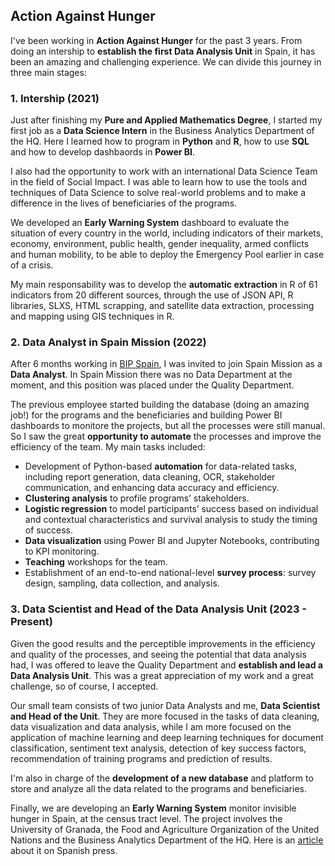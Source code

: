 ## Action Against Hunger

I've been working in **Action Against Hunger** for the past 3 years. From doing an intership to **establish the first Data Analysis Unit** in Spain, it has been an amazing and challenging experience.
We can divide this journey in three main stages:

### 1. Intership (2021)

Just after finishing my **Pure and Applied Mathematics Degree**, I started my first job as a **Data Science Intern** in the Business Analytics Department of the HQ. Here I learned how to program in **Python** and **R**, how to use **SQL** and how to develop dashbaords in **Power BI**. 

I also had the opportunity to work with an international Data Science Team in the field of Social Impact. I was able to learn how to use the tools and techniques of Data Science to solve real-world problems and to make a difference in the lives of beneficiaries of the programs.

We developed an **Early Warning System** dashboard to evaluate the situation of every country in the world, including indicators of their markets, economy, environment, public health, gender inequality, armed conflicts and human mobility, to be able to deploy the Emergency Pool earlier in case of a crisis.

My main responsability was to develop the **automatic extraction** in R of 61 indicators from 20 different sources, through the use of JSON API, R libraries, SLXS, HTML scrapping, and satellite data extraction, processing and mapping using GIS techniques in R.

### 2. Data Analyst in Spain Mission (2022)

After 6 months working in [BIP Spain](/bip), I was invited to join Spain Mission as a **Data Analyst**. In Spain Mission there was no Data Department at the moment, and this position was placed under the Quality Department. 

The previous employee started building the database (doing an amazing job!) for the programs and the beneficiaries and building Power BI dashboards to monitore the projects, but all the processes were still manual. So I saw the great **opportunity to automate** the processes and improve the efficiency of the team. My main tasks included:

- Development of Python-based **automation** for data-related tasks, including report generation, data cleaning, OCR, stakeholder communication, and enhancing data accuracy and efficiency.
- **Clustering analysis** to profile programs’ stakeholders.
- **Logistic regression** to model participants’ success based on individual and contextual characteristics and survival analysis to study the timing of success.
- **Data visualization** using Power BI and Jupyter Notebooks, contributing to KPI monitoring.
- **Teaching** workshops for the team.
- Establishment of an end-to-end national-level **survey process**: survey design, sampling, data collection, and analysis.

### 3. Data Scientist and Head of the Data Analysis Unit (2023 - Present)

Given the good results and the perceptible improvements in the efficiency and quality of the processes, and seeing the potential that data analysis had, I was offered to leave the Quality Department and **establish and lead a Data Analysis Unit**. This was a great appreciation of my work and a great challenge, so of course, I accepted.

Our small team consists of two junior Data Analysts and me, **Data Scientist and Head of the Unit**. They are more focused in the tasks of data cleaning, data visualization and data analysis, while I am more focused on the application of machine learning and deep learning techniques for document classification, sentiment text analysis, detection of key success factors, recommendation of training programs and prediction of results. 

I'm also in charge of the **development of a new database** and platform to store and analyze all the data related to the programs and beneficiaries.

Finally, we are developing an **Early Warning System** monitor invisible hunger in Spain, at the census tract level. The project involves the University of Granada, the Food and Agriculture Organization of the United Nations and the Business Analytics Department of the HQ. Here is an [article](https://www.europapress.es/epsocial/cooperacion-desarrollo/noticia-accion-contra-hambre-lanza-sistema-alerta-temprana-monitorear-hambre-invisible-regiones-espana-20240312165030.html) about it on Spanish press.


